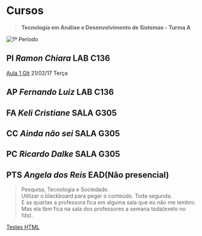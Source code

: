 # Cursos
>**Tecnologia em Análise e Desenvolvimento de Sistemas - Turma A**

![1º Período](http://i.imgur.com/QuKxIwO.jpg?1)

## PI _Ramon Chiara_ LAB C136
   [Aula 1 Git](git-tuto.md) 21/02/17 Terça

## AP _Fernando Luiz_ LAB C136

## FA _Keli Cristiane_ SALA G305

## CC _Ainda não sei_ SALA G305

## PC _Ricardo Dalke_ SALA G305

## PTS _Angela dos Reis_ EAD(Não presencial)
>Pesquisa, Tecnologia e Sociedade.  
Utilizar o blackboard para pegar o conteúdo. Toda segunda.  
E as quartas a professora fica em alguma sala que eu não me lembro.  
Mas ela tbm fica na sala dos professores a semana toda(exeto no fds).

[Testes HTML](testes.html)
